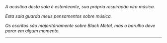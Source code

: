 <div class="topbar">
<i>A acústica desta sala é estonteante, sua própria respiração vira música.<i>
</div>

<div class="content">
<p>Esta sala guarda meus pensamentos sobre música.</p>

<p>Os escritos são majoritáriamente sobre Black Metal, mas o barulho deve parar em algum momento.</p>
<hr>
</div>
